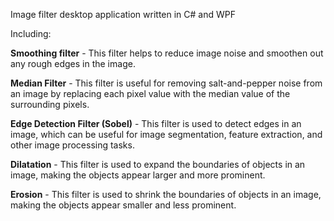 Image filter desktop application written in C# and WPF

Including:

**Smoothing filter** - This filter helps to reduce image noise and smoothen out any rough edges in the image.

**Median Filter** - This filter is useful for removing salt-and-pepper noise from an image by replacing each pixel value with the median value of the surrounding pixels.

**Edge Detection Filter (Sobel)** - This filter is used to detect edges in an image, which can be useful for image segmentation, feature extraction, and other image processing tasks.

**Dilatation** - This filter is used to expand the boundaries of objects in an image, making the objects appear larger and more prominent.

**Erosion** - This filter is used to shrink the boundaries of objects in an image, making the objects appear smaller and less prominent.
